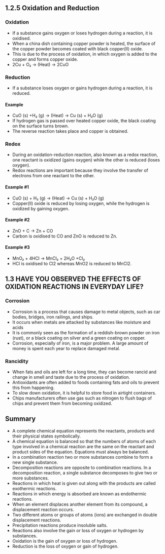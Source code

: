 ## 1.2.5 Oxidation and Reduction
### Oxidation
* If a substance gains oxygen or loses hydrogen during a reaction, it is oxidised. 
* When a china dish containing copper powder is heated, the surface of the copper powder becomes coated with black copper(II) oxide. 
* This is due to the process of oxidation, in which oxygen is added to the copper and forms copper oxide.
* 2Cu + O₂ → (Heat) → 2CuO

### Reduction
* If a substance loses oxygen or gains hydrogen during a reaction, it is reduced.
#### Example
* CuO (s) +H₂ (g) → (Heat) → Cu (s) + H₂O (g)
* If hydrogen gas is passed over heated copper oxide, the black coating on the surface turns brown.
* The reverse reaction takes place and copper is obtained.

### Redox 
* During an oxidation-reduction reaction, also known as a redox reaction, one reactant is oxidized (gains oxygen) while the other is reduced (loses oxygen). 
* Redox reactions are important because they involve the transfer of electrons from one reactant to the other.
#### Example #1
* CuO (s) + H₂ (g) → (Heat) → Cu (s) + H₂O (g)
* Copper(II) oxide is reduced by losing oxygen, while the hydrogen is oxidized by gaining oxygen. 
#### Example #2
* ZnO + C → Zn + CO
* Carbon is oxidised to CO and ZnO is reduced to Zn.
#### Example #3
* MnO₂ + 4HCl → MnCl₂ + 2H₂O +Cl₂
* HCl is oxidised to Cl2 whereas MnO2 is reduced to MnCl2.

## 1.3 HAVE YOU OBSERVED THE EFFECTS OF OXIDATION REACTIONS IN EVERYDAY LIFE?
### Corrosion
* Corrosion is a process that causes damage to metal objects, such as car bodies, bridges, iron railings, and ships. 
* It occurs when metals are attacked by substances like moisture and acids
* It is commonly seen as the formation of a reddish-brown powder on iron (rust), or a black coating on silver and a green coating on copper. 
* Corrosion, especially of iron, is a major problem. A large amount of money is spent each year to replace damaged metal.

### Rancidity
* When fats and oils are left for a long time, they can become rancid and change in smell and taste due to the process of oxidation. 
* Antioxidants are often added to foods containing fats and oils to prevent this from happening. 
* To slow down oxidation, it is helpful to store food in airtight containers. 
* Chips manufacturers often use gas such as nitrogen to flush bags of chips and prevent them from becoming oxidized.

## Summary
* A complete chemical equation represents the reactants, products and their physical states symbolically.
* A chemical equation is balanced so that the numbers of atoms of each type involved in a chemical reaction are the same on the reactant and product sides of the
equation. Equations must always be balanced.
* In a combination reaction two or more substances combine to form a new single substance.
* Decomposition reactions are opposite to combination reactions. In a decomposition reaction, a single substance decomposes to give two or more substances.
* Reactions in which heat is given out along with the products are called exothermic reactions.
* Reactions in which energy is absorbed are known as endothermic reactions.
* When an element displaces another element from its compound, a displacement reaction occurs.
* Two different atoms or groups of atoms (ions) are exchanged in double displacement reactions.
* Precipitation reactions produce insoluble salts.
* Reactions also involve the gain or loss of oxygen or hydrogen by substances.
* Oxidation is the gain of oxygen or loss of hydrogen. 
* Reduction is the loss of oxygen or gain of hydrogen.

